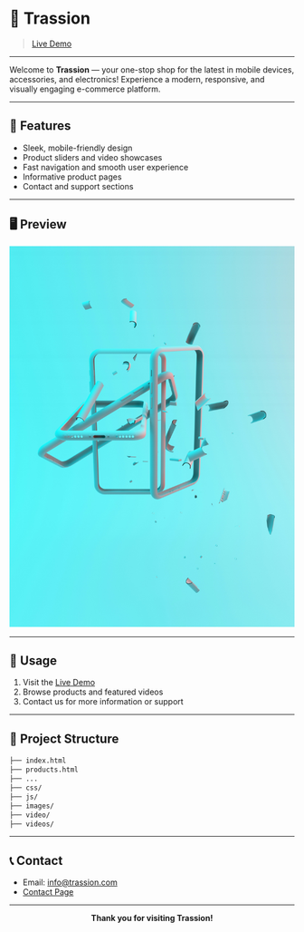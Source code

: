 # 🚀 Trassion

> [Live Demo](https://trassion.vercel.app/)

---

Welcome to **Trassion** — your one-stop shop for the latest in mobile devices, accessories, and electronics! Experience a modern, responsive, and visually engaging e-commerce platform.

---

## 🌟 Features

- Sleek, mobile-friendly design
- Product sliders and video showcases
- Fast navigation and smooth user experience
- Informative product pages
- Contact and support sections

---

## 🖥️ Preview

![Trassion Screenshot](images/home.png)

---

## 🚦 Usage

1. Visit the [Live Demo](https://trassion.vercel.app/)
2. Browse products and featured videos
3. Contact us for more information or support

---

## 📂 Project Structure

```
├── index.html
├── products.html
├── ...
├── css/
├── js/
├── images/
├── video/
├── videos/
```

---

## 📞 Contact

- Email: [info@trassion.com](mailto:info@trassion.com)
- [Contact Page](contact.html)

---

<p align="center"><b>Thank you for visiting Trassion!</b></p>

